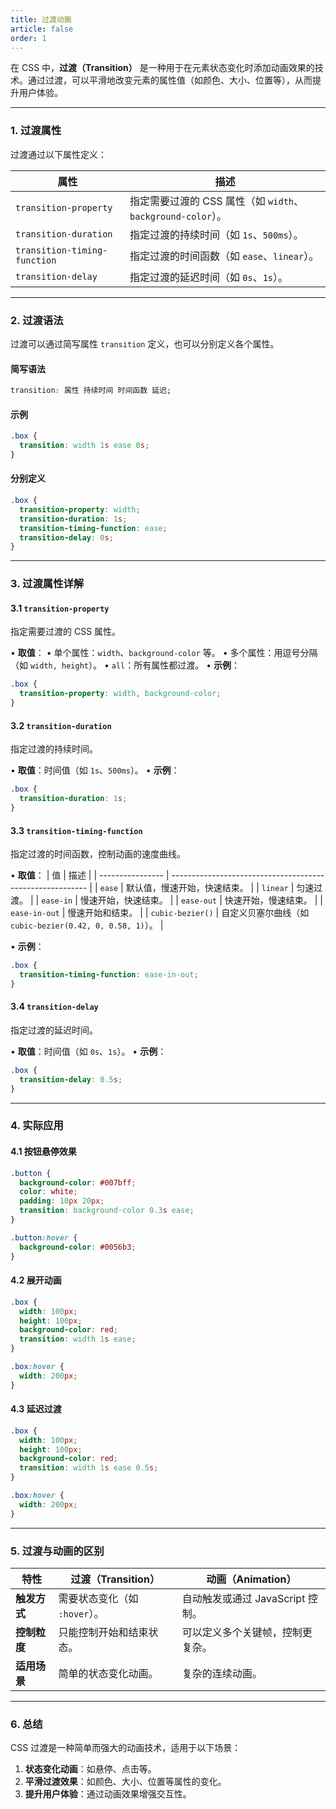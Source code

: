 ```yaml
---
title: 过渡动画
article: false
order: 1
---
```


在 CSS 中，**过渡（Transition）** 是一种用于在元素状态变化时添加动画效果的技术。通过过渡，可以平滑地改变元素的属性值（如颜色、大小、位置等），从而提升用户体验。

---

### **1. 过渡属性**
过渡通过以下属性定义：

| 属性                         | 描述                                                        |
| ---------------------------- | ----------------------------------------------------------- |
| `transition-property`        | 指定需要过渡的 CSS 属性（如 `width`、`background-color`）。 |
| `transition-duration`        | 指定过渡的持续时间（如 `1s`、`500ms`）。                    |
| `transition-timing-function` | 指定过渡的时间函数（如 `ease`、`linear`）。                 |
| `transition-delay`           | 指定过渡的延迟时间（如 `0s`、`1s`）。                       |

---

### **2. 过渡语法**
过渡可以通过简写属性 `transition` 定义，也可以分别定义各个属性。

#### **简写语法**
```css
transition: 属性 持续时间 时间函数 延迟;
```

#### **示例**
```css
.box {
  transition: width 1s ease 0s;
}
```

#### **分别定义**
```css
.box {
  transition-property: width;
  transition-duration: 1s;
  transition-timing-function: ease;
  transition-delay: 0s;
}
```

---

### **3. 过渡属性详解**
#### **3.1 `transition-property`**
指定需要过渡的 CSS 属性。

• **取值**：
  • 单个属性：`width`、`background-color` 等。
  • 多个属性：用逗号分隔（如 `width, height`）。
  • `all`：所有属性都过渡。
• **示例**：
  ```css
  .box {
    transition-property: width, background-color;
  }
  ```

#### **3.2 `transition-duration`**
指定过渡的持续时间。

• **取值**：时间值（如 `1s`、`500ms`）。
• **示例**：
  ```css
  .box {
    transition-duration: 1s;
  }
  ```

#### **3.3 `transition-timing-function`**
指定过渡的时间函数，控制动画的速度曲线。

• **取值**：
| 值               | 描述                                                      |
| ---------------- | --------------------------------------------------------- |
| `ease`           | 默认值，慢速开始，快速结束。                              |
| `linear`         | 匀速过渡。                                                |
| `ease-in`        | 慢速开始，快速结束。                                      |
| `ease-out`       | 快速开始，慢速结束。                                      |
| `ease-in-out`    | 慢速开始和结束。                                          |
| `cubic-bezier()` | 自定义贝塞尔曲线（如 `cubic-bezier(0.42, 0, 0.58, 1)`）。 |

• **示例**：
  ```css
  .box {
    transition-timing-function: ease-in-out;
  }
  ```

#### **3.4 `transition-delay`**
指定过渡的延迟时间。

• **取值**：时间值（如 `0s`、`1s`）。
• **示例**：
  ```css
  .box {
    transition-delay: 0.5s;
  }
  ```

---

### **4. 实际应用**
#### **4.1 按钮悬停效果**
```css
.button {
  background-color: #007bff;
  color: white;
  padding: 10px 20px;
  transition: background-color 0.3s ease;
}

.button:hover {
  background-color: #0056b3;
}
```

#### **4.2 展开动画**
```css
.box {
  width: 100px;
  height: 100px;
  background-color: red;
  transition: width 1s ease;
}

.box:hover {
  width: 200px;
}
```

#### **4.3 延迟过渡**
```css
.box {
  width: 100px;
  height: 100px;
  background-color: red;
  transition: width 1s ease 0.5s;
}

.box:hover {
  width: 200px;
}
```

---

### **5. 过渡与动画的区别**
| 特性         | 过渡（Transition）            | 动画（Animation）                |
| ------------ | ----------------------------- | -------------------------------- |
| **触发方式** | 需要状态变化（如 `:hover`）。 | 自动触发或通过 JavaScript 控制。 |
| **控制粒度** | 只能控制开始和结束状态。      | 可以定义多个关键帧，控制更复杂。 |
| **适用场景** | 简单的状态变化动画。          | 复杂的连续动画。                 |

---

### **6. 总结**
CSS 过渡是一种简单而强大的动画技术，适用于以下场景：
1. **状态变化动画**：如悬停、点击等。
2. **平滑过渡效果**：如颜色、大小、位置等属性的变化。
3. **提升用户体验**：通过动画效果增强交互性。
